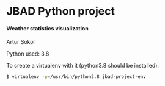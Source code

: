 # JBAD Python project

#### Weather statistics visualization

Artur Sokol


Python used: 3.8

To create a virtualenv with it (python3.8 should be installed):

```bash
$ virtualenv -p=/usr/bin/python3.8 jbad-project-env
```
